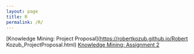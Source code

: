 ```yaml
---
layout: page
title: R
permalink: /R/
---
```


[Knowledge Mining: Project Proposal](https://robertkozub.github.io/Robert Kozub_ProjectProposal.html)
[Knowledge Mining: Assignment 2](https://robertkozub.github.io/Assignment2.html)
